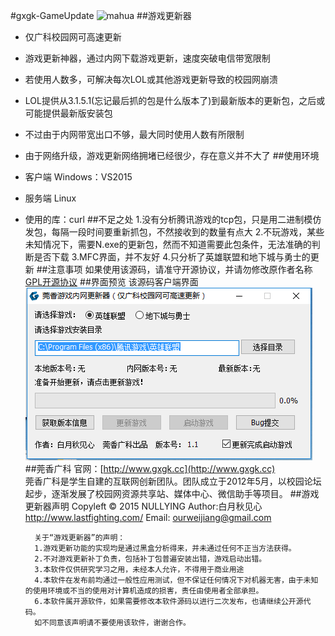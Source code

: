 #gxgk-GameUpdate
![mahua](http://www.gxgk.cc/image/logo.png)
##游戏更新器
* 仅广科校园网可高速更新
* 游戏更新神器，通过内网下载游戏更新，速度突破电信带宽限制
* 若使用人数多，可解决每次LOL或其他游戏更新导致的校园网崩溃
* LOL提供从3.1.5.1(忘记最后抓的包是什么版本了)到最新版本的更新包，之后或可能提供最新版安装包
* 不过由于内网带宽出口不够，最大同时使用人数有所限制
* 由于网络升级，游戏更新网络拥堵已经很少，存在意义并不大了
##使用环境
* 客户端 Windows：VS2015
* 服务端 Linux
* 使用的库：curl
##不足之处
        1.没有分析腾讯游戏的tcp包，只是用二进制模仿发包，每隔一段时间要重新抓包，不然接收到的数量有点大
        2.不玩游戏，某些未知情况下，需要N.exe的更新包，然而不知道需要此包条件，无法准确的判断是否下载
        3.MFC界面，并不友好
4.只分析了英雄联盟和地下城与勇士的更新
##注意事项
如果使用该源码，请准守开源协议，并请勿修改原作者名称
[GPL开源协议](https://github.com/NullYing/GameUpdate/raw/master/LICENSE)
##界面预览
该源码客户端界面<br />
![客户端界面](https://raw.githubusercontent.com/NullYing/gxgk-GameUpdate/master/images/GameUpdate.png)
##莞香广科
官网：[http://www.gxgk.cc](http://www.gxgk.cc)<br />
		莞香广科是学生自建的互联网创新团队。团队成立于2012年5月，以校园论坛起步，逐渐发展了校园网资源共享站、媒体中心、微信助手等项目。
##游戏更新器声明
        Copyleft © 2015 NULLYING
        Author:白月秋见心
        http://www.lastfighting.com/
        Email: ourweijiang@gmail.com

        关于“游戏更新器”的声明：
	    1.游戏更新功能的实现均是通过黑盒分析得来，并未通过任何不正当方法获得。
	    2.不对游戏更新补丁负责，包括补丁包普遍安装出错，游戏启动出错。
	    3.本软件仅供研究学习之用，未经本人允许，不得用于商业用途
	    4.本软件在发布前均通过一般性应用测试，但不保证任何情况下对机器无害，由于未知的使用环境或不当的使用对计算机造成的损害，责任由使用者全部承担。
	    6.本软件属开源软件，如果需要修改本软件源码以进行二次发布，也请继续公开源代码。
        如不同意该声明请不要使用该软件，谢谢合作。

